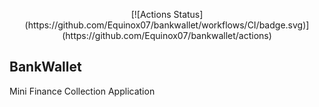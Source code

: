 
<p align="center">
[![Actions Status](https://github.com/Equinox07/bankwallet/workflows/CI/badge.svg)](https://github.com/Equinox07/bankwallet/actions)
</p>

## BankWallet
Mini Finance Collection Application
